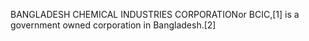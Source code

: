 BANGLADESH CHEMICAL INDUSTRIES CORPORATIONor BCIC,[1] is a government owned corporation in Bangladesh.[2]
